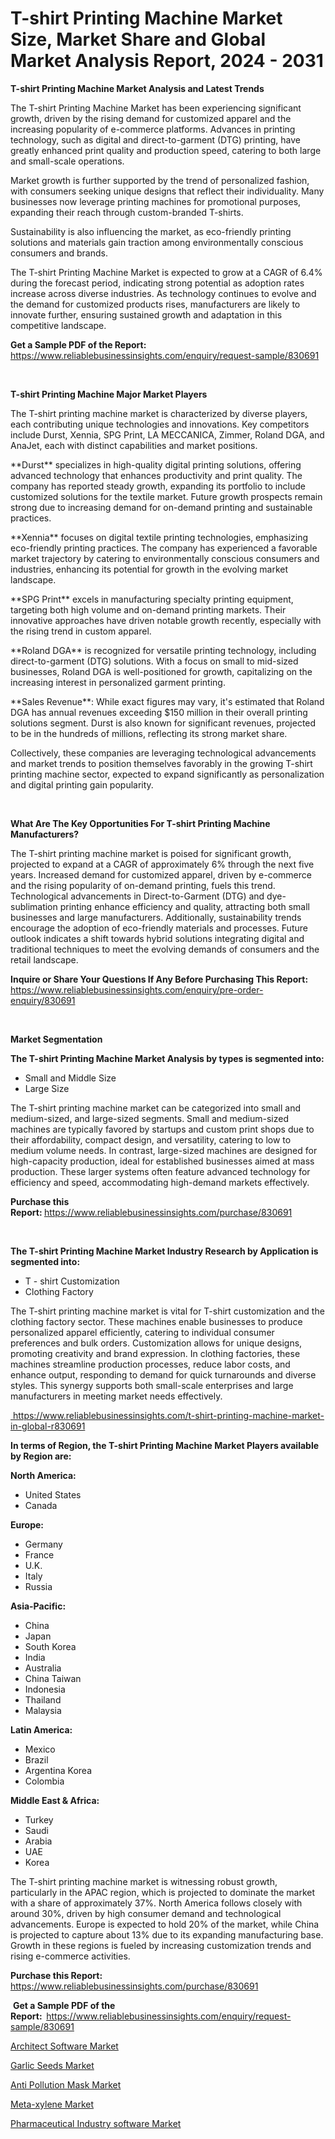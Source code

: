 <p><h1>T-shirt Printing Machine Market Size, Market Share and Global Market Analysis Report, 2024 - 2031</h1></p><p><strong>T-shirt Printing Machine Market Analysis and Latest Trends</strong></p>
<p><p>The T-shirt Printing Machine Market has been experiencing significant growth, driven by the rising demand for customized apparel and the increasing popularity of e-commerce platforms. Advances in printing technology, such as digital and direct-to-garment (DTG) printing, have greatly enhanced print quality and production speed, catering to both large and small-scale operations. </p><p>Market growth is further supported by the trend of personalized fashion, with consumers seeking unique designs that reflect their individuality. Many businesses now leverage printing machines for promotional purposes, expanding their reach through custom-branded T-shirts. </p><p>Sustainability is also influencing the market, as eco-friendly printing solutions and materials gain traction among environmentally conscious consumers and brands. </p><p>The T-shirt Printing Machine Market is expected to grow at a CAGR of 6.4% during the forecast period, indicating strong potential as adoption rates increase across diverse industries. As technology continues to evolve and the demand for customized products rises, manufacturers are likely to innovate further, ensuring sustained growth and adaptation in this competitive landscape.</p></p>
<p><strong>Get a Sample PDF of the Report:&nbsp;</strong> <a href="https://www.reliablebusinessinsights.com/enquiry/request-sample/830691?utm_campaign=63&utm_medium=2&utm_source=Github&utm_content=ia&utm_term=08102024&utm_id=t-shirt-printing-machine">https://www.reliablebusinessinsights.com/enquiry/request-sample/830691</a></p>
<p>&nbsp;</p>
<p><strong>T-shirt Printing Machine Major Market Players</strong></p>
<p><p>The T-shirt printing machine market is characterized by diverse players, each contributing unique technologies and innovations. Key competitors include Durst, Xennia, SPG Print, LA MECCANICA, Zimmer, Roland DGA, and AnaJet, each with distinct capabilities and market positions.</p><p>**Durst** specializes in high-quality digital printing solutions, offering advanced technology that enhances productivity and print quality. The company has reported steady growth, expanding its portfolio to include customized solutions for the textile market. Future growth prospects remain strong due to increasing demand for on-demand printing and sustainable practices.</p><p>**Xennia** focuses on digital textile printing technologies, emphasizing eco-friendly printing practices. The company has experienced a favorable market trajectory by catering to environmentally conscious consumers and industries, enhancing its potential for growth in the evolving market landscape.</p><p>**SPG Print** excels in manufacturing specialty printing equipment, targeting both high volume and on-demand printing markets. Their innovative approaches have driven notable growth recently, especially with the rising trend in custom apparel.</p><p>**Roland DGA** is recognized for versatile printing technology, including direct-to-garment (DTG) solutions. With a focus on small to mid-sized businesses, Roland DGA is well-positioned for growth, capitalizing on the increasing interest in personalized garment printing.</p><p>**Sales Revenue**: While exact figures may vary, it's estimated that Roland DGA has annual revenues exceeding $150 million in their overall printing solutions segment. Durst is also known for significant revenues, projected to be in the hundreds of millions, reflecting its strong market share.</p><p>Collectively, these companies are leveraging technological advancements and market trends to position themselves favorably in the growing T-shirt printing machine sector, expected to expand significantly as personalization and digital printing gain popularity.</p></p>
<p>&nbsp;</p>
<p><strong>What Are The Key Opportunities For T-shirt Printing Machine Manufacturers?</strong></p>
<p><p>The T-shirt printing machine market is poised for significant growth, projected to expand at a CAGR of approximately 6% through the next five years. Increased demand for customized apparel, driven by e-commerce and the rising popularity of on-demand printing, fuels this trend. Technological advancements in Direct-to-Garment (DTG) and dye-sublimation printing enhance efficiency and quality, attracting both small businesses and large manufacturers. Additionally, sustainability trends encourage the adoption of eco-friendly materials and processes. Future outlook indicates a shift towards hybrid solutions integrating digital and traditional techniques to meet the evolving demands of consumers and the retail landscape.</p></p>
<p><strong>Inquire or Share Your Questions If Any Before Purchasing This Report:</strong> <a href="https://www.reliablebusinessinsights.com/enquiry/pre-order-enquiry/830691?utm_campaign=63&utm_medium=2&utm_source=Github&utm_content=ia&utm_term=08102024&utm_id=t-shirt-printing-machine">https://www.reliablebusinessinsights.com/enquiry/pre-order-enquiry/830691</a></p>
<p>&nbsp;</p>
<p><strong>Market Segmentation</strong></p>
<p><strong>The T-shirt Printing Machine Market Analysis by types is segmented into:</strong></p>
<p><ul><li>Small and Middle Size</li><li>Large Size</li></ul></p>
<p><p>The T-shirt printing machine market can be categorized into small and medium-sized, and large-sized segments. Small and medium-sized machines are typically favored by startups and custom print shops due to their affordability, compact design, and versatility, catering to low to medium volume needs. In contrast, large-sized machines are designed for high-capacity production, ideal for established businesses aimed at mass production. These larger systems often feature advanced technology for efficiency and speed, accommodating high-demand markets effectively.</p></p>
<p><strong>Purchase this Report:&nbsp;</strong><a href="https://www.reliablebusinessinsights.com/purchase/830691?utm_campaign=63&utm_medium=2&utm_source=Github&utm_content=ia&utm_term=08102024&utm_id=t-shirt-printing-machine">https://www.reliablebusinessinsights.com/purchase/830691</a></p>
<p>&nbsp;</p>
<p><strong>The T-shirt Printing Machine Market Industry Research by Application is segmented into:</strong></p>
<p><ul><li>T - shirt Customization</li><li>Clothing Factory</li></ul></p>
<p><p>The T-shirt printing machine market is vital for T-shirt customization and the clothing factory sector. These machines enable businesses to produce personalized apparel efficiently, catering to individual consumer preferences and bulk orders. Customization allows for unique designs, promoting creativity and brand expression. In clothing factories, these machines streamline production processes, reduce labor costs, and enhance output, responding to demand for quick turnarounds and diverse styles. This synergy supports both small-scale enterprises and large manufacturers in meeting market needs effectively.</p></p>
<p><a href="https://www.reliablebusinessinsights.com/t-shirt-printing-machine-market-in-global-r830691?utm_campaign=63&utm_medium=2&utm_source=Github&utm_content=ia&utm_term=08102024&utm_id=t-shirt-printing-machine">&nbsp;https://www.reliablebusinessinsights.com/t-shirt-printing-machine-market-in-global-r830691</a></p>
<p><strong>In terms of Region, the T-shirt Printing Machine Market Players available by Region are:</strong></p>
<p>
    <p> <strong> North America: </strong>
        <ul>
            <li>United States</li>
            <li>Canada</li>
        </ul>
        </p> 
    <p> <strong> Europe: </strong>
        <ul>
            <li>Germany</li>
            <li>France</li>
            <li>U.K.</li>
            <li>Italy</li>
            <li>Russia</li>
        </ul>
        </p> 
    <p> <strong> Asia-Pacific: </strong>
        <ul>
            <li>China</li>
            <li>Japan</li>
            <li>South Korea</li>
            <li>India</li>
            <li>Australia</li>
            <li>China Taiwan</li>
            <li>Indonesia</li>
            <li>Thailand</li>
            <li>Malaysia</li>
        </ul>
        </p> 
    <p> <strong> Latin America: </strong>
        <ul>
            <li>Mexico</li>
            <li>Brazil</li>
            <li>Argentina Korea</li>
            <li>Colombia</li>
        </ul>
        </p> 
    <p> <strong> Middle East & Africa: </strong>
        <ul>
            <li>Turkey</li>
            <li>Saudi</li>
            <li>Arabia</li>
            <li>UAE</li>
            <li>Korea</li>
        </ul>
    </p>
    </p>
<p><p>The T-shirt printing machine market is witnessing robust growth, particularly in the APAC region, which is projected to dominate the market with a share of approximately 37%. North America follows closely with around 30%, driven by high consumer demand and technological advancements. Europe is expected to hold 20% of the market, while China is projected to capture about 13% due to its expanding manufacturing base. Growth in these regions is fueled by increasing customization trends and rising e-commerce activities.</p></p>
<p><strong>Purchase this Report: </strong><a href="https://www.reliablebusinessinsights.com/purchase/830691?utm_campaign=63&utm_medium=2&utm_source=Github&utm_content=ia&utm_term=08102024&utm_id=t-shirt-printing-machine">https://www.reliablebusinessinsights.com/purchase/830691</a></p>
<p>&nbsp;<strong>Get a Sample PDF of the Report:&nbsp;&nbsp;</strong><a href="https://www.reliablebusinessinsights.com/enquiry/request-sample/830691?utm_campaign=63&utm_medium=2&utm_source=Github&utm_content=ia&utm_term=08102024&utm_id=t-shirt-printing-machine">https://www.reliablebusinessinsights.com/enquiry/request-sample/830691</a></p>
<p><strong></strong></p>
<p><p><a href="https://www.linkedin.com/pulse/architect-software-market-trends-insights-type-application-analysis-xelqc?utm_campaign=63&utm_medium=2&utm_source=Github&utm_content=ia&utm_term=08102024&utm_id=t-shirt-printing-machine">Architect Software Market</a></p><p><a href="https://issuu.com/reportprime-2/docs/garlic-seeds-market-size-2030.pptx_648d4fd99260b2?utm_campaign=63&utm_medium=2&utm_source=Github&utm_content=ia&utm_term=08102024&utm_id=t-shirt-printing-machine">Garlic Seeds Market</a></p><p><a href="https://github.com/Annahawkins697/Market-Research-Report-List-1/blob/main/anti-pollution-mask-market.md?utm_campaign=63&utm_medium=2&utm_source=Github&utm_content=ia&utm_term=08102024&utm_id=t-shirt-printing-machine">Anti Pollution Mask Market</a></p><p><a href="https://github.com/WashimHussain441/Market-Research-Report-List-1/blob/main/meta-xylene-market.md?utm_campaign=63&utm_medium=2&utm_source=Github&utm_content=ia&utm_term=08102024&utm_id=t-shirt-printing-machine">Meta-xylene Market</a></p><p><a href="https://www.linkedin.com/pulse/pharmaceutical-industry-software-market-outlook-current-assessment-oxt3c?utm_campaign=63&utm_medium=2&utm_source=Github&utm_content=ia&utm_term=08102024&utm_id=t-shirt-printing-machine">Pharmaceutical Industry software Market</a></p></p>